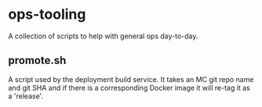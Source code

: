 # ops-tooling

A collection of scripts to help with general ops day-to-day.

## promote.sh
A script used by the deployment build service. It takes an MC git repo name and git SHA and if there is a corresponding Docker image it will re-tag it as a 'release'.
